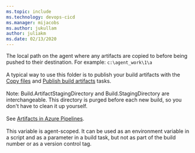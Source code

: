 ```yaml
---
ms.topic: include
ms.technology: devops-cicd
ms.manager: mijacobs
ms.author: jukullam
author: juliakm
ms.date: 02/13/2020
---
```


The local path on the agent where any artifacts are copied to before being pushed to their destination. For example: `c:\agent_work\1\a`
<br/><br/>
A typical way to use this folder is to publish your build artifacts with the [Copy files](../../tasks/utility/copy-files.md) and [Publish build artifacts](../../tasks/utility/publish-build-artifacts.md) tasks.
<br/><br/>
Note: Build.ArtifactStagingDirectory and Build.StagingDirectory are interchangeable. This directory is purged before each new build, so you don't have to clean it up yourself.
<br/><br/> 
See [Artifacts in Azure Pipelines](../../artifacts/artifacts-overview.md).
<br/><br/>
This variable is agent-scoped. It can be used as an environment variable in a script and as a parameter in a build task, but not as part of the build number or as a version control tag.